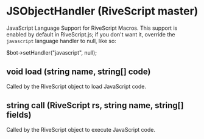 # JSObjectHandler (RiveScript master)

JavaScript Language Support for RiveScript Macros. This support is enabled by
default in RiveScript.js; if you don't want it, override the `javascript`
language handler to null, like so:

   $bot->setHandler("javascript", null);

## void load (string name, string[] code)

Called by the RiveScript object to load JavaScript code.

## string call (RiveScript rs, string name, string[] fields)

Called by the RiveScript object to execute JavaScript code.